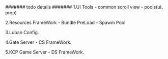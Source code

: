 ####### todo details #######
1.UI Tools
	- common scroll view
	- pools(ui、prop)
	
	
2.Resources FrameWork
	- Bundle PreLoad
	- Spawm Pool

3.Luban Config.

4.Gate Server - CS FrameWork.


5.KCP Game Server - DS FrameWork.

